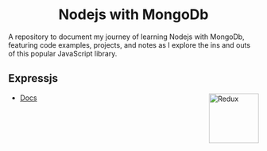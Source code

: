 # <h1 align="center"> Nodejs with MongoDb  </h1>

<p align="centre"> A repository to document my journey of learning Nodejs with MongoDb, featuring code examples, projects, and notes as I explore the ins and outs of this popular JavaScript library.  </p>


## Expressjs

<img align="right" src="http://surl.li/lkdwf" height="100" alt="Redux"> 

- [Docs](https://expressjs.com/)

<br>
